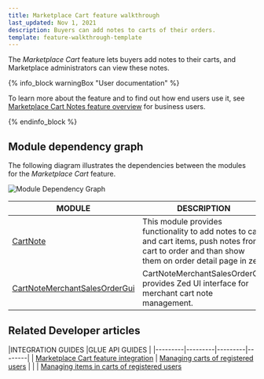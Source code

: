 ```yaml
---
title: Marketplace Cart feature walkthrough
last_updated: Nov 1, 2021
description: Buyers can add notes to carts of their orders.
template: feature-walkthrough-template
---
```


The *Marketplace Cart* feature lets buyers add notes to their carts, and Marketplace administrators can view these notes.

{% info_block warningBox "User documentation" %}

To learn more about the feature and to find out how end users use it, see [Marketplace Cart Notes feature overview](/docs/marketplace/user/features/{{page.version}}/marketplace-cart-notes-feature-overview.html) for business users.

{% endinfo_block %}


## Module dependency graph

The following diagram illustrates the dependencies between the modules for the *Marketplace Cart* feature.

![Module Dependency Graph](https://confluence-connect.gliffy.net/embed/image/f2665938-a482-4b43-b37a-48e8ed682b5d.png?utm_medium=live&utm_source=custom)

| MODULE     | DESCRIPTION                |
|------------|----------------------------|
| [CartNote](https://github.com/spryker/cart-note) | This module provides functionality to add notes to cart and cart items, push notes from cart to order and than show them on order detail page in zed. |
| [CartNoteMerchantSalesOrderGui](https://github.com/spryker/cart-note-merchant-sales-order-gui) | CartNoteMerchantSalesOrderGui provides Zed UI interface for merchant cart note management. |

## Related Developer articles

|INTEGRATION GUIDES  |GLUE API GUIDES  |
|---------|---------|---------|--------|
| [Marketplace Cart feature integration](/docs/marketplace/dev/feature-integration-guides/{{page.version}}/marketplace-cart-feature-integration.html)          | [Managing carts of registered users](/docs/marketplace/dev/glue-api-guides/{{page.version}}/carts-of-registered-users/managing-carts-of-registered-users.html)          |
|  | [Managing items in carts of registered users](/docs/marketplace/dev/glue-api-guides/{{page.version}}/carts-of-registered-users/managing-items-in-carts-of-registered-users.html)
